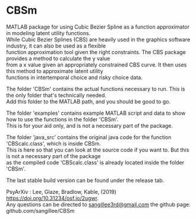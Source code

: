 # CBSm

MATLAB package for using Cubic Bezier Spline as a function approximator in modeling latent utility functions.  
While Cubic Bezier Splines (CBS) are heavily used in the graphics software industry, it can also be used as a flexible  
function approximation tool given the right constraints. The CBS package provides a method to calculate the y value  
from a x value given an appropriately constrained CBS curve. It then uses this method to approximate latent utility  
functions in intertemporal choice and risky choice data.  

The folder 'CBSm' contains the actual functions necessary to run. This is the only folder that's technically needed.  
Add this folder to the MATLAB path, and you should be good to go.

The folder 'examples' contains example MATLAB script and data to show how to use the functions in the folder 'CBSm'.  
This is for your aid only, and is not a necessary part of the package.

The folder 'java_src' contains the original java code for the function 'CBScalc.class', which is inside CBSm.  
This is here so that you can look at the source code if you want to. But this is not a necessary part of the package  
as the compiled code 'CBScalc.class' is already located inside the folder 'CBSm'.

The last stable build version can be found under the release tab.

PsyArXiv : Lee, Glaze, Bradlow, Kable, (2019) <https://doi.org/10.31234/osf.io/2ugwr>.  
Any questions can be directed to sangillee3rd@gmail.com the github page: github.com/sangillee/CBSm
